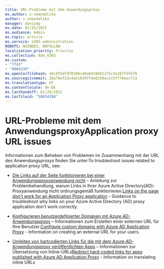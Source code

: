 ```yaml
---
title: URL-Probleme mit dem Anwendungsproxy
ms.author: v-smandalika
author: v-smandalika
manager: dansimp
ms.date: 01/25/2021
ms.audience: Admin
ms.topic: article
ms.service: o365-administration
ROBOTS: NOINDEX, NOFOLLOW
localization_priority: Priority
ms.collection: Adm_O365
ms.custom:
- "7743"
- "9004338"
ms.openlocfilehash: 44c9f5d7970286cd0a8419b911f5c3e287fdfd70
ms.sourcegitcommit: 28a79ef23c4a510397f4a8339ac2c5ff70eec713
ms.translationtype: HT
ms.contentlocale: de-DE
ms.lasthandoff: 01/28/2021
ms.locfileid: "50034398"
---
```

# <a name="application-proxy-url-issues"></a><span data-ttu-id="5c64e-102">URL-Probleme mit dem Anwendungsproxy</span><span class="sxs-lookup"><span data-stu-id="5c64e-102">Application proxy URL issues</span></span>

<span data-ttu-id="5c64e-103">Informationen zum Beheben von Problemen im Zusammenhang mit der URL des Anwendungsproxys finden Sie unter:</span><span class="sxs-lookup"><span data-stu-id="5c64e-103">To troubleshoot issues related to application proxy URL, see:</span></span>

- <span data-ttu-id="5c64e-104">[Die Links auf der Seite funktionieren bei einer Anwendungsproxyanwendung nicht](https://docs.microsoft.com/azure/active-directory/manage-apps/application-proxy-page-links-broken-problem)  – Anleitung zur Problembehandlung, warum Links in Ihrer Azure Active Directory(AD)-Proxyanwendung nicht ordnungsgemäß funktionieren.</span><span class="sxs-lookup"><span data-stu-id="5c64e-104">[Links on the page don't work for an Application Proxy application](https://docs.microsoft.com/azure/active-directory/manage-apps/application-proxy-page-links-broken-problem)  - Guidance to troubleshoot why links on your Azure Active Directory (AD) proxy application don't work correctly.</span></span>

- <span data-ttu-id="5c64e-105">[Konfigurieren benutzerdefinierter Domänen mit Azure AD-Anwendungsproxy](https://docs.microsoft.com/azure/active-directory/manage-apps/application-proxy-configure-custom-domain)  – Informationen zum Erstellen einer externen URL für Ihre Benutzer.</span><span class="sxs-lookup"><span data-stu-id="5c64e-105">[Configure custom domains with Azure AD Application Proxy](https://docs.microsoft.com/azure/active-directory/manage-apps/application-proxy-configure-custom-domain)  - Information on creating an external URL for your users.</span></span>

- <span data-ttu-id="5c64e-106">[Umleiten von hartcodierten Links für die mit dem Azure AD-Anwendungsproxy veröffentlichten Apps](https://docs.microsoft.com/azure/active-directory/manage-apps/application-proxy-configure-hard-coded-link-translation)  – Informationen zur Übersetzung von Inline-URLs</span><span class="sxs-lookup"><span data-stu-id="5c64e-106">[Redirect hard-coded links for apps published with Azure AD Application Proxy](https://docs.microsoft.com/azure/active-directory/manage-apps/application-proxy-configure-hard-coded-link-translation)  - Information on translating inline URLs</span></span>


